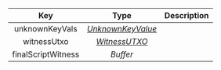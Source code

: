 |        Key         |      Type      | Description |
| :----------------: | :------------: | :---------: |
|   unknownKeyVals   | [*UnknownKeyValue*](/docs/dev-resources/documentation/javascript-sdk-ref/types#unknownkeyvalue) |             |
|    witnessUtxo     |    [*WitnessUTXO*](/docs/dev-resources/documentation/javascript-sdk-ref/types#witnessutxo)    |             |
| finalScriptWitness |    *Buffer*    |             |
